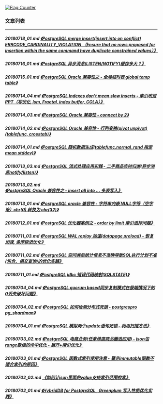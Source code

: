 <a rel="nofollow" href="http://info.flagcounter.com/h9V1"  ><img src="http://s03.flagcounter.com/count/h9V1/bg_FFFFFF/txt_000000/border_CCCCCC/columns_2/maxflags_12/viewers_0/labels_0/pageviews_0/flags_0/"  alt="Flag Counter"  border="0"  ></a>  
  
### 文章列表  
----  
##### 20180718_01.md   [《PostgreSQL merge insert(insert into on conflict) ERRCODE_CARDINALITY_VIOLATION （Ensure that no rows proposed for insertion within the same command have duplicate constrained values）》](20180718_01.md)  
##### 20180716_01.md   [《PostgreSQL 异步消息(LISTEN/NOTIFY)缓存多大？》](20180716_01.md)  
##### 20180715_01.md   [《PostgreSQL Oracle 兼容性之 - 全局临时表 global temp table》](20180715_01.md)  
##### 20180714_04.md   [《PostgreSQL Indexes don't mean slow inserts - 索引改进PPT（写优化, lsm, Fractal, index buffer, COLA）》](20180714_04.md)  
##### 20180714_03.md   [《PostgreSQL Oracle 兼容性 - connect by 2》](20180714_03.md)  
##### 20180714_02.md   [《PostgreSQL Oracle 兼容性 - 行列变换(pivot unpivot) (tablefunc, crosstab)》](20180714_02.md)  
##### 20180714_01.md   [《PostgreSQL 随机数据生成(tablefunc.normal_rand 指定mean stddev)》](20180714_01.md)  
##### 20180713_03.md   [《PostgreSQL 流式处理应用实践 - 二手商品实时归类(异步消息notify/listen)》](20180713_03.md)  
##### 20180713_02.md   [《PostgreSQL Oracle 兼容性之 - insert all into ... 多表写入》](20180713_02.md)  
##### 20180713_01.md   [《PostgreSQL oracle 兼容性 - 字符串内嵌 NULL字符（空字符）chr(0) 转换为 chr(32)》](20180713_01.md)  
##### 20180712_01.md   [《PostgreSQL 优化器案例之 - order by limit 索引选择问题》](20180712_01.md)  
##### 20180711_03.md   [《PostgreSQL WAL replay 加速(datapage preload) - 恢复加速, 备库延迟优化》](20180711_03.md)  
##### 20180711_02.md   [《PostgreSQL 空间类型统计信息不准确导致SQL执行计划不准(包含、相交查询)的优化实践》](20180711_02.md)  
##### 20180711_01.md   [《PostgreSQL jdbc 错误代码映射(SQLSTATE)》](20180711_01.md)  
##### 20180704_04.md   [《PostgreSQL quorum based同步复制模式在极端情况下的0丢失破坏问题》](20180704_04.md)  
##### 20180704_02.md   [《PostgreSQL 如何检测分布式死锁 - postgrespro pg_shardman》](20180704_02.md)  
##### 20180704_01.md   [《PostgreSQL 模拟两个update语句死锁 - 利用扫描方法》](20180704_01.md)  
##### 20180703_02.md   [《PostgreSQL 电商业务(任意维度商品圈选应用) - json包range数组的命中优化 - 展开+索引优化》](20180703_02.md)  
##### 20180703_01.md   [《PostgreSQL 函数式索引使用注意 - 暨非immutable函数不适合索引的原因》](20180703_01.md)  
##### 20180702_02.md   [《如何让json里面的value支持索引范围检索》](20180702_02.md)  
##### 20180702_01.md   [《HybridDB for PostgreSQL , Greenplum 写入性能优化实践》](20180702_01.md)  
